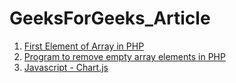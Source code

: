 # GeeksForGeeks_Article
1. <a href = "https://www.geeksforgeeks.org/how-to-get-the-first-element-of-an-array-in-php/">First Element of Array in PHP </a>
2. <a href = "https://www.geeksforgeeks.org/program-to-remove-empty-array-elements-in-php/">Program to remove empty array elements in PHP </a>
3. <a href = "https://www.geeksforgeeks.org/javascript-chart-js/">Javascript - Chart.js</a>
